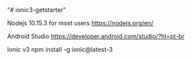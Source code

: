 "# ionic3-getstarter" 

Nodejs 10.15.3 for most users
https://nodejs.org/en/

Android Studio 
https://developer.android.com/studio/?hl=pt-br

Ionic v3
npm install -g ionic@latest-3 

